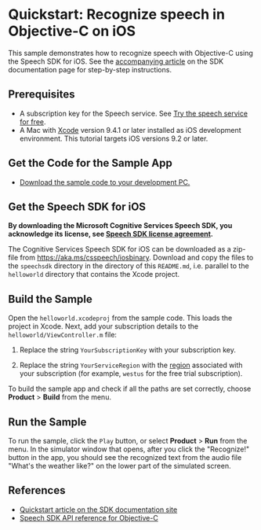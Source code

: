 # Quickstart: Recognize speech in Objective-C on iOS

This sample demonstrates how to recognize speech with Objective-C using the Speech SDK for iOS.
See the [accompanying article](https://docs.microsoft.com//azure/cognitive-services/speech-service/quickstarts/speech-to-text-from-microphone-langs/objectivec-ios) on the SDK documentation page for step-by-step instructions.

## Prerequisites

* A subscription key for the Speech service. See [Try the speech service for free](https://docs.microsoft.com/azure/cognitive-services/speech-service/get-started).
* A Mac with [Xcode](https://geo.itunes.apple.com/us/app/xcode/id497799835?mt=12) version 9.4.1 or later installed as iOS development environment. This tutorial targets iOS versions 9.2 or later.

## Get the Code for the Sample App

* [Download the sample code to your development PC.](/README.md#get-the-samples)

## Get the Speech SDK for iOS

**By downloading the Microsoft Cognitive Services Speech SDK, you acknowledge its license, see [Speech SDK license agreement](https://aka.ms/csspeech/license201809).**

The Cognitive Services Speech SDK for iOS can be downloaded as a zip-file from https://aka.ms/csspeech/iosbinary. Download and copy the files to the `speechsdk` directory in the directory of this `README.md`, i.e. parallel to the `helloworld` directory that contains the Xcode project.

## Build the Sample

Open the `helloworld.xcodeproj` from the sample code.
This loads the project in Xcode.
Next, add your subscription details to the `helloworld/ViewController.m` file:

1. Replace the string `YourSubscriptionKey` with your subscription key.

1. Replace the string `YourServiceRegion` with the [region](https://docs.microsoft.com/azure/cognitive-services/speech-service/regions) associated with your subscription (for example, `westus` for the free trial subscription).

To build the sample app and check if all the paths are set correctly, choose **Product** > **Build** from the menu.

## Run the Sample

To run the sample, click the `Play` button, or select **Product** > **Run** from the menu.
In the simulator window that opens, after you click the "Recognize!" button in the app, you should see the recognized text from the audio file "What's the weather like?" on the lower part of the simulated screen.

## References

* [Quickstart article on the SDK documentation site](https://docs.microsoft.com/azure/cognitive-services/speech-service/quickstart-objectivec-ios)
* [Speech SDK API reference for Objective-C](https://aka.ms/csspeech/objectivecref)
